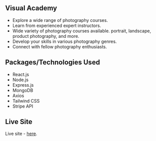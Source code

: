 


## Visual Academy

- Explore a wide range of photography courses.
- Learn from experienced expert instructors.
- Wide variety of photography courses available. portrait, landscape, product photography, and more.
- Develop your skills in various photography genres.
- Connect with fellow photography enthusiasts.
 

 ## Packages/Technologies Used

- React.js
- Node.js
- Express.js
- MongoDB
- Axios
- Tailwind CSS
- Stripe API

## Live Site
Live site - [here](https://summer-camp-project.netlify.app/).